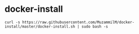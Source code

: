 # docker-install
`curl -s https://raw.githubusercontent.com/MuzammilM/docker-install/master/docker-install.sh | sudo bash -s`

